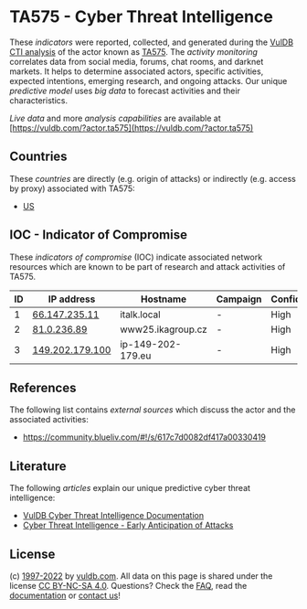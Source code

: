 # TA575 - Cyber Threat Intelligence

These _indicators_ were reported, collected, and generated during the [VulDB CTI analysis](https://vuldb.com/?kb.cti) of the actor known as [TA575](https://vuldb.com/?actor.ta575). The _activity monitoring_ correlates data from social media, forums, chat rooms, and darknet markets. It helps to determine associated actors, specific activities, expected intentions, emerging research, and ongoing attacks. Our unique _predictive model_ uses _big data_ to forecast activities and their characteristics.

_Live data_ and more _analysis capabilities_ are available at [https://vuldb.com/?actor.ta575](https://vuldb.com/?actor.ta575)

## Countries

These _countries_ are directly (e.g. origin of attacks) or indirectly (e.g. access by proxy) associated with TA575:

* [US](https://vuldb.com/?country.us)

## IOC - Indicator of Compromise

These _indicators of compromise_ (IOC) indicate associated network resources which are known to be part of research and attack activities of TA575.

ID | IP address | Hostname | Campaign | Confidence
-- | ---------- | -------- | -------- | ----------
1 | [66.147.235.11](https://vuldb.com/?ip.66.147.235.11) | italk.local | - | High
2 | [81.0.236.89](https://vuldb.com/?ip.81.0.236.89) | www25.ikagroup.cz | - | High
3 | [149.202.179.100](https://vuldb.com/?ip.149.202.179.100) | ip-149-202-179.eu | - | High

## References

The following list contains _external sources_ which discuss the actor and the associated activities:

* https://community.blueliv.com/#!/s/617c7d0082df417a00330419

## Literature

The following _articles_ explain our unique predictive cyber threat intelligence:

* [VulDB Cyber Threat Intelligence Documentation](https://vuldb.com/?kb.cti)
* [Cyber Threat Intelligence - Early Anticipation of Attacks](https://www.scip.ch/en/?labs.20201022)

## License

(c) [1997-2022](https://vuldb.com/?kb.changelog) by [vuldb.com](https://vuldb.com/?kb.about). All data on this page is shared under the license [CC BY-NC-SA 4.0](https://creativecommons.org/licenses/by-nc-sa/4.0/). Questions? Check the [FAQ](https://vuldb.com/?kb.faq), read the [documentation](https://vuldb.com/?kb) or [contact us](https://vuldb.com/?contact)!
